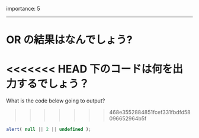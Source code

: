 importance: 5

---

# OR の結果はなんでしょう?

<<<<<<< HEAD
下のコードは何を出力するでしょう？
=======
What is the code below going to output?
>>>>>>> 468e3552884851fcef331fbdfd58096652964b5f

```js
alert( null || 2 || undefined );
```
